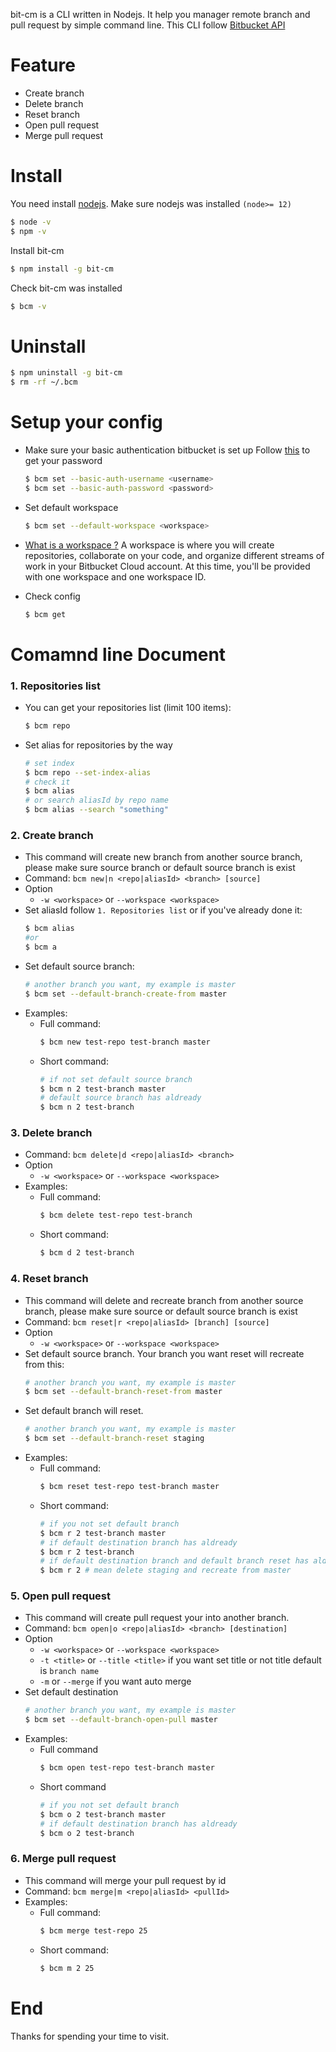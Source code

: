 bit-cm is a CLI written in Nodejs. It help you manager remote branch and pull request by simple command line.
This CLI follow [Bitbucket API](https://developer.atlassian.com/bitbucket/api/2/reference/resource/)

# Feature 
- Create branch
- Delete branch
- Reset branch
- Open pull request
- Merge pull request

# Install
You need install [nodejs](https://nodejs.org/). 
Make sure nodejs was installed `(node>= 12)`
```bash
$ node -v
$ npm -v
```

Install bit-cm
```bash
$ npm install -g bit-cm
```
Check bit-cm was installed
```bash
$ bcm -v
```

# Uninstall
```bash
$ npm uninstall -g bit-cm
$ rm -rf ~/.bcm
```

# Setup your config 
- Make sure your basic authentication bitbucket is set up
	Follow [this](https://bitbucket.org/account/settings/app-passwords/) to get your password
	```bash
	$ bcm set --basic-auth-username <username> 
	$ bcm set --basic-auth-password <password> 
	```

- Set default workspace
	```bash
	$ bcm set --default-workspace <workspace>
	```
- [What is a workspace ?](https://support.atlassian.com/bitbucket-cloud/docs/what-is-a-workspace)
	A workspace is where you will create repositories, collaborate on your code, and organize different streams of work in your Bitbucket Cloud account. At this time, you'll be provided with one workspace and one workspace ID.
	

- Check config
	```bash 
	$ bcm get
	```

# Comamnd line Document
### 1. Repositories list
- You can get your repositories list (limit 100 items):
	```bash
	$ bcm repo
	```
- Set alias for repositories by the way
	```bash
	# set index
	$ bcm repo --set-index-alias
	# check it
	$ bcm alias
	# or search aliasId by repo name
	$ bcm alias --search "something"
	```

### 2. Create branch 
- This command will create new branch from another source branch, please make sure source branch or default source branch is exist
- Command: `bcm new|n <repo|aliasId> <branch> [source]`
- Option 
	+ `-w <workspace>` or `--workspace <workspace>`
- Set aliasId follow `1. Repositories list` or if you've already done it:
	```bash
	$ bcm alias 
	#or
	$ bcm a
	```
- Set default source branch:
	```bash
	# another branch you want, my example is master
	$ bcm set --default-branch-create-from master
	```
- Examples:
	+ Full command:
		```bash 
		$ bcm new test-repo test-branch master
		```
	+ Short command:
		```bash
		# if not set default source branch
		$ bcm n 2 test-branch master
		# default source branch has aldready
		$ bcm n 2 test-branch
		```

### 3. Delete branch 
- Command: `bcm delete|d <repo|aliasId> <branch>`
- Option 
	+ `-w <workspace>` or `--workspace <workspace>`
- Examples:
	+ Full command:
		```bash
		$ bcm delete test-repo test-branch
		```
	+ Short command:
		```bash
		$ bcm d 2 test-branch
		```

### 4. Reset branch
- This command will delete and recreate branch from another source branch, please make sure source or default source branch is exist
- Command: `bcm reset|r <repo|aliasId> [branch] [source]`
- Option 
	+ `-w <workspace>` or `--workspace <workspace>`
- Set default source branch. Your branch you want reset will recreate from this:
	```bash
	# another branch you want, my example is master
	$ bcm set --default-branch-reset-from master
	```
- Set default branch will reset. 
	```bash
	# another branch you want, my example is master
	$ bcm set --default-branch-reset staging 
	```
- Examples:
	+ Full command:
		```bash
		$ bcm reset test-repo test-branch master
		```
	+ Short command:
		```bash
		# if you not set default branch
		$ bcm r 2 test-branch master
		# if default destination branch has aldready
		$ bcm r 2 test-branch
		# if default destination branch and default branch reset has aldready
		$ bcm r 2 # mean delete staging and recreate from master
		```
### 5. Open pull request
- This command will create pull request your into another branch. 
- Command: `bcm open|o <repo|aliasId> <branch> [destination]`
- Option 
	+ `-w <workspace>` or `--workspace <workspace>`
	+ `-t <title>` or `--title <title>` if you want set title or not title default is `branch name`
	+ `-m` or `--merge` if you want auto merge 
- Set default destination
	```bash
	# another branch you want, my example is master
	$ bcm set --default-branch-open-pull master
	```
- Examples:
	+ Full command
		```bash
		$ bcm open test-repo test-branch master
		```
	+ Short command
		```bash
		# if you not set default branch
		$ bcm o 2 test-branch master
		# if default destination branch has aldready
		$ bcm o 2 test-branch
		```

### 6. Merge pull request
- This command will merge your pull request by id
- Command: `bcm merge|m <repo|aliasId> <pullId>`
- Examples:
	+ Full command:
		```bash
		$ bcm merge test-repo 25
		```
	+ Short command:
		```bash
		$ bcm m 2 25
		```

# End
Thanks for spending your time to visit.
